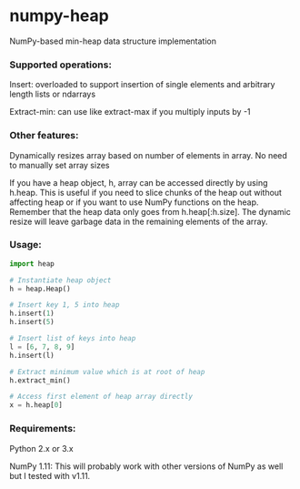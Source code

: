 # numpy-heap
NumPy-based min-heap data structure implementation

### Supported operations:

Insert:  overloaded to support insertion of single elements and arbitrary length lists or ndarrays

Extract-min:  can use like extract-max if you multiply inputs by -1


### Other features:
Dynamically resizes array based on number of elements in array.  No need to manually set array sizes

If you have a heap object, h, array can be accessed directly by using h.heap.  This is useful if you need to slice 
chunks of the heap out without affecting heap or if you want to use NumPy functions on the heap.  Remember that the 
heap data only goes from h.heap[:h.size].  The dynamic resize will leave garbage data in the remaining elements of the 
array.


### Usage:
```python
import heap

# Instantiate heap object
h = heap.Heap()

# Insert key 1, 5 into heap
h.insert(1)
h.insert(5)

# Insert list of keys into heap
l = [6, 7, 8, 9]
h.insert(l)

# Extract minimum value which is at root of heap
h.extract_min()

# Access first element of heap array directly
x = h.heap[0]

```

### Requirements:
Python 2.x or 3.x

NumPy 1.11: This will probably work with other versions of NumPy as well but I tested with v1.11.

